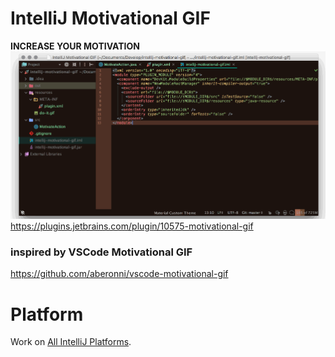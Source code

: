 # IntelliJ Motivational GIF
**INCREASE YOUR MOTIVATION**
![](https://github.com/howyi/intellij-motivational-gif/blob/master/ss.gif?raw=true)
https://plugins.jetbrains.com/plugin/10575-motivational-gif
### inspired by **VSCode Motivational GIF**  
https://github.com/aberonni/vscode-motivational-gif

# Platform
Work on [All IntelliJ Platforms](http://www.jetbrains.org/pages/viewpage.action?pageId=983889).
